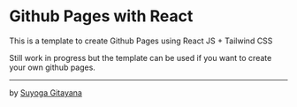 # Github Pages with React

This is a template to create Github Pages using React JS + Tailwind CSS

Still work in progress but the template can be used if you want to create your own github pages.

---
by <a href="https://suyogagitayana.github.io">Suyoga Gitayana</a>